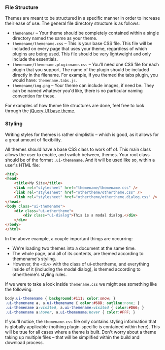 <script>{
	"title": "How To Write a Theme",
	"level": "advanced"
}</script>

### File Structure

Themes are meant to be structured in a specific manner in order to increase their ease of use. The general file directory structure is as follows:

* `themename/` – Your theme should be completely contained within a single directory named the same as your theme.
* `themename/themename.css` – This is your base CSS file. This file will be included on every page that uses your theme, regardless of which plugins are being used. This file should be very lightweight and only include the essentials.
* `themename/themename.pluginname.css` – You'll need one CSS file for each plugin that you support. The name of the plugin should be included directly in the filename. For example, if you themed the tabs plugin, you would have: `themename.tabs.js`.
* `themename/img.png` – Your theme can include images, if need be. They can be named whatever you'd like, there is no particular naming convention for these.

For examples of how theme file structures are done, feel free to look through the [jQuery UI base theme](https://github.com/jquery/jquery-ui/tree/master/themes/base).

### Styling

Writing styles for themes is rather simplistic – which is good, as it allows for a great amount of flexibility.

All themes should have a base CSS class to work off of. This main class allows the user to enable, and switch between, themes. Your root class should be of the format `.ui-themename`. And it will be used like so, within a user's HTML file:

```html
<html>
<head>
	<title>My Site</title>
	<link rel="stylesheet" href="themename/themename.css" />
	<link rel="stylesheet" href="othertheme/othertheme.css" />
	<link rel="stylesheet" href="othertheme/othertheme.dialog.css" />
</head>
<body class="ui-themename">
	<div class="ui-othertheme">
		<div class="ui-dialog">This is a modal dialog.</div>
	</div>
</body>
</html>
```

In the above example, a couple important things are occurring:

* We're loading two themes into a document at the same time.
* The whole page, and all of its contents, are themed according to themename's styling.
* However, the `<div>` with the class of ui-othertheme, and everything inside of it (including the modal dialog), is themed according to othertheme's styling rules.

If we were to take a look inside `themename.css` we might see something like the following:

```css
body.ui-themename { background:#111; color:snow; }
.ui-themename a, a.ui-themename { color:#68D; outline:none; }
.ui-themename a:visited, a.ui-themename:visited { color:#D66; }
.ui-themename a:hover, a.ui-themename:hover { color:#FFF; }
```

If you'll notice, the `themename.css` file only contains styling information that is globally applicable (nothing plugin-specific is contained within here). This will be true for all cases where a theme is built. Don't worry about a theme taking up multiple files – that will be simplified within the build and download process.
